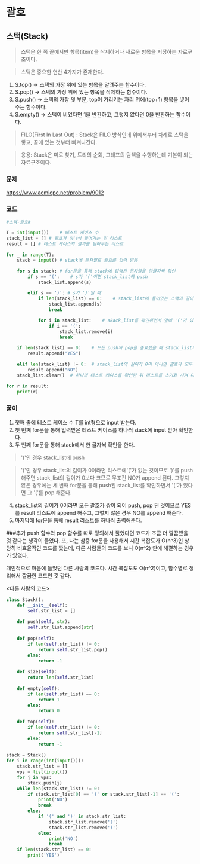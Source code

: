 괄호
=======================================================
스택(Stack)
-------------------------------------------------------
> 스택은 한 쪽 끝에서만 항목(item)을 삭제하거나 새로운 항목을 저장하는 자료구조이다.

> 스택은 중요한 연산 4가지가 존재한다.
1. S.top() -> 스택의 가장 위에 있는 항목을 알려주는 함수이다.
2. S.pop() -> 스택의 가장 위에 있는 항목을 삭제하는 함수이다.
3. S.push() -> 스택의 가장 윗 부분, top이 가리키는 자리 위에(top+1) 항목을 넣어주는 함수이다.
4. S.empty() -> 스택이 비었다면 1을 반환하고, 그렇지 않다면 0을 반환하는 함수이다.

> FILO(First In Last Out) : Stack은 FILO 방식인데 위에서부터 차례로 스택을 쌓고, 끝에 있는 것부터 빠져나간다.

> 응용: Stack은 미로 찾기, 트리의 순회, 그래프의 탐색을 수행하는데 기본이 되는 자료구조이다. 

### 문제
https://www.acmicpc.net/problem/9012

### 코드

``` python
#스택-괄호#

T = int(input())    # 테스트 케이스 수
stack_list = [] # 괄호가 하나씩 들어가는 빈 리스트
result = [] # 테스트 케이스의 결과를 담아두는 리스트

for _ in range(T):
    stack = input() # stack에 문자열로 괄호를 입력 받음

    for s in stack: # for문을 통해 stack에 입력된 문자열을 한글자씩 확인
        if s == '(':    # s가 '('이면 stack_list에 push
            stack_list.append(s)

        elif s == ')': # s가 ')'일 때
            if len(stack_list) == 0:    # stack_list에 들어있는 스택의 길이가 0이면 ')'를 push
                stack_list.append(s)
                break

            for i in stack_list:    # skack_list를 확인하면서 앞에 '('가 있으면 괄호가 한 쌍이 된 것이므로 pop
                if i == '(':
                    stack_list.remove(i)
                    break

    if len(stack_list) == 0:    # 모든 push와 pop을 종료했을 때 stack_list의 길이가 0이면 모두 pop 된 것이므로 YES를 result에 append
        result.append("YES")

    elif len(stack_list) != 0:  # stack_list의 길이가 0이 아니면 괄호가 모두 짝지어진 것이 아니므로 NO를 result에 append
        result.append("NO")
    stack_list.clear()  # 하나의 테스트 케이스를 확인한 뒤 리스트를 초기화 시켜 다음 테스트 케이스를 확인

for r in result:
    print(r)
```

### 풀이

1. 첫째 줄에 테스트 케이스 수 T를 int형으로 input 받는다.
2. 첫 번째 for문을 통해 입력받은 테스트 케이스를 하나씩 stack에 input 받아 확인한다.
3. 두 번째 for문을 통해 stack에서 한 글자씩 확인을 한다.
> '('인 경우 stack_list에 push

> ')'인 경우 stack_list의 길이가 0이라면 리스트에'('가 없는 것이므로 ')'를 push해주면 stack_list의 길이가 0보다 크므로 무조건 NO가 append 된다.
그렇지 않은 경우에는 세 번째 for문을 통해 push된 stack_list를 확인하면서 '('가 있다면 그 '('를 pop 해준다.

4. stack_list의 길이가 0이라면 모든 괄호가 쌍이 되어 push, pop 된 것이므로 YES를 result 리스트에 append 해주고, 그렇지 않은 경우 NO를 append 해준다.
5. 마지막에 for문을 통해 result 리스트를 하나씩 출력해준다.

###추가
push 함수와 pop 함수를 따로 정의해서 풀었다면 코드가 조금 더 깔끔했을 것 같다는 생각이 들었다.
또, 나는 삼중 for문을 사용해서 시간 복잡도가 O(n^3)인 상당히 비효율적인 코드를 짰는데, 다른 사람들의 코드를 보니 O(n^2) 만에 해결하는 경우가 있었다.

개인적으로 마음에 들었던 다른 사람의 코드다.
시간 복잡도도 O(n^2)이고, 함수별로 정리해서 깔끔한 코드인 것 같다.

<다른 사람의 코드>
``` python
class Stack():
    def __init__(self):
        self.str_list = []
 
    def push(self, str):
        self.str_list.append(str)
 
    def pop(self):
        if len(self.str_list) != 0:
            return self.str_list.pop()
        else:
            return -1
 
    def size(self):
        return len(self.str_list)
 
    def empty(self):
        if len(self.str_list) == 0:
            return 1
        else:
            return 0
 
    def top(self):
        if len(self.str_list) != 0:
            return self.str_list[-1]
        else:
            return -1
 
stack = Stack()
for i in range(int(input())):
    stack.str_list = []
    vps = list(input())
    for j in vps:
        stack.push(j)
    while len(stack.str_list) != 0:
        if stack.str_list[0] == ')' or stack.str_list[-1] == '(':
            print('NO')
            break
        else:
            if '(' and ')' in stack.str_list:
                stack.str_list.remove('(')
                stack.str_list.remove(')')
            else:
                print('NO')
                break
    if len(stack.str_list) == 0:
        print('YES')
```
